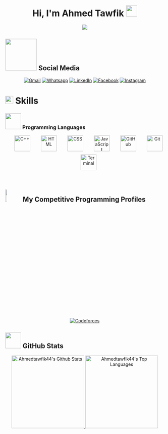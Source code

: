 <h1 align="center"> Hi, I'm Ahmed Tawfik <img src="https://media.giphy.com/media/hvRJCLFzcasrR4ia7z/giphy.gif" width="35"></h1>

<p align="center">
  <a href="https://github.com/DenverCoder1/readme-typing-svg"><img src="https://readme-typing-svg.herokuapp.com?font=Time+New+Roman&color=00B7EB&size=25&center=true&vCenter=true&width=600&height=100&duration=3000&lines=Ahmed+Mohamed+Tawfik;2nd+Year+Computer+Science+Student;Frontend+Developer;Problem+Solver;Always+Learning"></a>
</p>

## <picture> <img src="https://github.com/7oSkaaa/7oSkaaa/blob/main/Images/Connect-with-me.gif?raw=true" width="100px"> </picture> Social Media
<p align="center">
  <a href="mailto:ahmedtawfiek556@gmail.com"><img src="https://img.shields.io/badge/gmail-%23EA4335.svg?style=plastic&logo=gmail&logoColor=white" alt="Gmail"/></a>
  <a href="https://wa.me/01220421751"><img src="https://img.shields.io/badge/whatsapp-%2325D366.svg?style=plastic&logo=whatsapp&logoColor=white" alt="Whatsapp"/></a>
  <a href="https://www.linkedin.com/in/ahmed-tawfiek-26b9452b9/"><img src="https://img.shields.io/badge/linkedin-%230A66C2.svg?style=plastic&logo=linkedin&logoColor=white" alt="LinkedIn"/></a>
  <a href="https://www.facebook.com/ahmed.tawfik.380854/"><img src="https://img.shields.io/badge/facebook-%231877F2.svg?style=plastic&logo=facebook&logoColor=white" alt="Facebook"/></a>
  <a href="https://www.instagram.com/ahmed_tawfik44/"><img src="https://img.shields.io/badge/instagram-%23E4405F.svg?style=plastic&logo=instagram&logoColor=white" alt="Instagram"/></a>
</p>

# <img src="https://media2.giphy.com/media/QssGEmpkyEOhBCb7e1/giphy.gif?cid=ecf05e47a0n3gi1bfqntqmob8g9aid1oyj2wr3ds3mg700bl&rid=giphy.gif" width ="25"> <b>Skills</b>

### <picture> <img src="https://github.com/7oSkaaa/7oSkaaa/blob/main/Images/Programming_Languages.gif?raw=true" width=50px> </picture> Programming Languages

<p align="center" style="display: flex; flex-wrap: wrap; justify-content: center; gap: 10px;"> 
    
  <a href="https://www.w3schools.com/cpp/" target="_blank"> 
    <img alt="C++" src="https://img.icons8.com/fluency/48/000000/c-plus-plus-logo.png" width=50px>
  </a> 
   
  <a href="https://www.w3.org/html/" target="_blank"> 
    <img alt="HTML" src="https://img.icons8.com/fluency/48/000000/html-5.png" width=50px>
  </a>   
   
  <a href="https://www.w3schools.com/css/" target="_blank">
    <img alt="CSS" src="https://img.icons8.com/fluency/48/000000/css3.png" width=50px>
  </a> 
   
  <a href="https://developer.mozilla.org/en-US/docs/Web/JavaScript" target="_blank"> 
    <img alt="JavaScript" src="https://img.icons8.com/fluency/48/000000/javascript.png" width=50px>
  </a>
   
  <a href="https://github.com/" target="_blank">
    <img alt="GitHub" src="https://img.icons8.com/fluency/48/000000/github.png" width=50px>
  </a>
   
  <a href="https://git-scm.com/" target="_blank">
    <img alt="Git" src="https://img.icons8.com/color/48/000000/git.png" width=50px>
  </a>
   
  <a href="https://www.gnu.org/software/bash/" target="_blank">
    <img alt="Terminal" src="https://img.icons8.com/color/48/000000/console.png" width=50px>
  </a>
</p>
<br>

## <img src="https://media4.giphy.com/media/dMLmQfCO7lCA2gX3tw/giphy.gif?cid=ecf05e47ak6mwfu812269zzr8ydv529109qzpb8rszwnja9e&rid=giphy.gif&ct=s" width=10%> My Competitive Programming Profiles

<p align="center">
  <a href="https://codeforces.com/profile/ahmedtawfiek556"><img src="https://img.shields.io/badge/Codeforces-%231F8ACB.svg?style=plastic&logo=codeforces&logoColor=white" alt="Codeforces"/></a>
</p>

## <picture> <img src="https://github.com/7oSkaaa/7oSkaaa/blob/main/Images/Statistics.gif?raw=true" width=50px> </picture> GitHub Stats
<p align="center">
    <a href="https://github.com/anuraghazra/github-readme-stats">
        <img alt="Ahmedtawfik44's Github Stats" src="https://github-readme-stats.vercel.app/api?username=Ahmedtawfik44&show_icons=true&count_private=true&theme=tokyonight&hide_border=true&layout=compact" height="230px"/>
    </a>
    <a href="https://github.com/anuraghazra/github-readme-stats">
        <img alt="Ahmedtawfik44's Top Languages" src="https://github-readme-stats.vercel.app/api/top-langs/?username=Ahmedtawfik44&langs_count=10&show_icons=true&theme=tokyonight&hide_border=true&layout=compact" height="230px"/>
    </a>
<br/>
